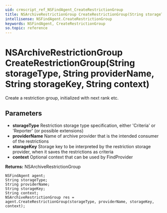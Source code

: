 ```yaml
---
uid: crmscript_ref_NSFindAgent_CreateRestrictionGroup
title: NSArchiveRestrictionGroup CreateRestrictionGroup(String storageType, String providerName, String storageKey, String context)
intellisense: NSFindAgent.CreateRestrictionGroup
keywords: NSFindAgent, CreateRestrictionGroup
so.topic: reference
---
```


# NSArchiveRestrictionGroup CreateRestrictionGroup(String storageType, String providerName, String storageKey, String context)

Create a restriction group, initialized with next rank etc.

## Parameters

* **storageType** Restriction storage type specification, either 'Criteria' or 'Reporter' (or possible extensions)
* **providerName** Name of archive provider that is the intended consumer of the restrictions
* **storageKey** Storage key to be interpreted by the restriction storage provider, when it saves the restrictions as criteria
* **context** Optional context that can be used by FindProvider

**Returns:** NSArchiveRestrictionGroup

```crmscript
NSFindAgent agent;
String storageType;
String providerName;
String storageKey;
String context;
NSArchiveRestrictionGroup res = agent.CreateRestrictionGroup(storageType, providerName, storageKey, context);
```

